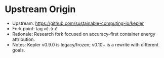 # Upstream Origin

- Upstream: https://github.com/sustainable-computing-io/kepler
- Fork point: tag `v0.9.0`
- Rationale: Research fork focused on accuracy-first container energy attribution.
- Notes: Kepler v0.9.0 is legacy/frozen; v0.10+ is a rewrite with different goals.
